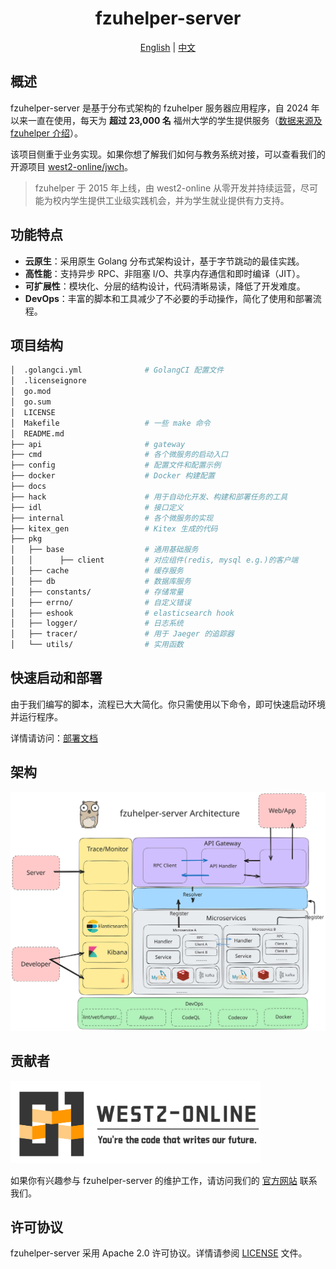 <div align="center">
  <h1 style="display: inline-block; vertical-align: middle;">fzuhelper-server</h1>
</div>

<div align="center">
  <a href="/README.md">English</a> | <a href="#overview">中文</a>
</div>

## <a id="overview"></a>概述

fzuhelper-server 是基于分布式架构的 fzuhelper 服务器应用程序，自 2024 年以来一直在使用，每天为 **超过 23,000 名** 福州大学的学生提供服务（[数据来源及 fzuhelper 介绍](https://west2-online.feishu.cn/wiki/RG3UwWGqPig8lHk0mYsccKWRnrd)）。

该项目侧重于业务实现。如果你想了解我们如何与教务系统对接，可以查看我们的开源项目 [west2-online/jwch](https://github.com/west2-online/jwch)。

> fzuhelper 于 2015 年上线，由 west2-online 从零开发并持续运营，尽可能为校内学生提供工业级实践机会，并为学生就业提供有力支持。

## 功能特点

- **云原生**：采用原生 Golang 分布式架构设计，基于字节跳动的最佳实践。
- **高性能**：支持异步 RPC、非阻塞 I/O、共享内存通信和即时编译（JIT）。
- **可扩展性**：模块化、分层的结构设计，代码清晰易读，降低了开发难度。
- **DevOps**：丰富的脚本和工具减少了不必要的手动操作，简化了使用和部署流程。

## 项目结构

```bash
│  .golangci.yml              # GolangCI 配置文件
│  .licenseignore
│  go.mod
│  go.sum
│  LICENSE
│  Makefile                   # 一些 make 命令
│  README.md
├── api                       # gateway
├── cmd                       # 各个微服务的启动入口
├── config                    # 配置文件和配置示例
├── docker                    # Docker 构建配置
├── docs
├── hack                      # 用于自动化开发、构建和部署任务的工具
├── idl                       # 接口定义
├── internal                  # 各个微服务的实现
├── kitex_gen                 # Kitex 生成的代码
├── pkg
│   ├── base                  # 通用基础服务
│   │      ├── client         # 对应组件(redis, mysql e.g.)的客户端
│   ├── cache                 # 缓存服务
│   ├── db                    # 数据库服务
│   ├── constants/            # 存储常量
│   ├── errno/                # 自定义错误
│   ├── eshook                # elasticsearch hook
│   ├── logger/               # 日志系统
│   ├── tracer/               # 用于 Jaeger 的追踪器
│   └── utils/                # 实用函数
```

## 快速启动和部署

由于我们编写的脚本，流程已大大简化。你只需使用以下命令，即可快速启动环境并运行程序。

详情请访问：[部署文档](deploy.md)

## 架构

![](./img/architecture.svg)

## 贡献者

<img src="./img/logo(en).svg" width="400">

如果你有兴趣参与 fzuhelper-server 的维护工作，请访问我们的 [官方网站](https://site.west2.online) 联系我们。

## 许可协议

fzuhelper-server 采用 Apache 2.0 许可协议。详情请参阅 [LICENSE](/LICENSE) 文件。
